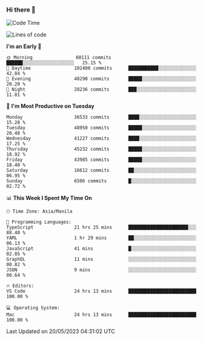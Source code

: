 ### Hi there 👋

<!--START_SECTION:waka-->
![Code Time](http://img.shields.io/badge/Code%20Time-3%2C962%20hrs%2042%20mins-blue)

![Lines of code](https://img.shields.io/badge/From%20Hello%20World%20I%27ve%20Written-99.1%20million%20lines%20of%20code-blue)

**I'm an Early 🐤** 

```text
🌞 Morning                60111 commits       ██████░░░░░░░░░░░░░░░░░░░   25.15 % 
🌆 Daytime                102408 commits      ███████████░░░░░░░░░░░░░░   42.84 % 
🌃 Evening                48290 commits       █████░░░░░░░░░░░░░░░░░░░░   20.20 % 
🌙 Night                  28236 commits       ███░░░░░░░░░░░░░░░░░░░░░░   11.81 % 
```
📅 **I'm Most Productive on Tuesday** 

```text
Monday                   36533 commits       ████░░░░░░░░░░░░░░░░░░░░░   15.28 % 
Tuesday                  48950 commits       █████░░░░░░░░░░░░░░░░░░░░   20.48 % 
Wednesday                41227 commits       ████░░░░░░░░░░░░░░░░░░░░░   17.25 % 
Thursday                 45232 commits       █████░░░░░░░░░░░░░░░░░░░░   18.92 % 
Friday                   43985 commits       █████░░░░░░░░░░░░░░░░░░░░   18.40 % 
Saturday                 16612 commits       ██░░░░░░░░░░░░░░░░░░░░░░░   06.95 % 
Sunday                   6506 commits        █░░░░░░░░░░░░░░░░░░░░░░░░   02.72 % 
```


📊 **This Week I Spent My Time On** 

```text
🕑︎ Time Zone: Asia/Manila

💬 Programming Languages: 
TypeScript               21 hrs 25 mins      ██████████████████████░░░   88.40 % 
YAML                     1 hr 29 mins        ██░░░░░░░░░░░░░░░░░░░░░░░   06.13 % 
JavaScript               41 mins             █░░░░░░░░░░░░░░░░░░░░░░░░   02.85 % 
GraphQL                  11 mins             ░░░░░░░░░░░░░░░░░░░░░░░░░   00.82 % 
JSON                     9 mins              ░░░░░░░░░░░░░░░░░░░░░░░░░   00.64 % 

🔥 Editors: 
VS Code                  24 hrs 13 mins      █████████████████████████   100.00 % 

💻 Operating System: 
Mac                      24 hrs 13 mins      █████████████████████████   100.00 % 
```


 Last Updated on 20/05/2023 04:31:02 UTC
<!--END_SECTION:waka-->


<!--
**rad182/rad182** is a ✨ _special_ ✨ repository because its `README.md` (this file) appears on your GitHub profile.

Here are some ideas to get you started:

- 🔭 I’m currently working on ...
- 🌱 I’m currently learning ...
- 👯 I’m looking to collaborate on ...
- 🤔 I’m looking for help with ...
- 💬 Ask me about ...
- 📫 How to reach me: ...
- 😄 Pronouns: ...
- ⚡ Fun fact: ...
-->
